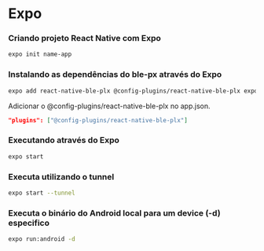 # Expo

### Criando projeto React Native com Expo

```bash
expo init name-app
```

### Instalando as dependências do ble-px através do Expo

```bash
expo add react-native-ble-plx @config-plugins/react-native-ble-plx expo-dev-client

```

Adicionar o @config-plugins/react-native-ble-plx no app.json.

~~~json
"plugins": ["@config-plugins/react-native-ble-plx"]
~~~

### Executando através do Expo

```bash
expo start
```

### Executa utilizando o tunnel

```bash
expo start --tunnel
```

### Executa o binário do Android local para um device (**-d**)  especifico

```bash
expo run:android -d
```
